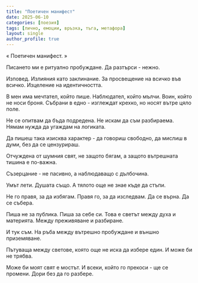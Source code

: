 ```yaml
---
title: "Поетичен манифест"
date: 2025-06-10
categories: [поезия]
tags: [лично, емоции, връзка, тъга, метафора]
layout: single
author_profile: true
---
```


<div class="poem">

« Поетичен манифест. »

Писането ми е ритуално пробуждане.
Да разтърси - нежно.

Изповед.
Излияния като заклинание.
За просвещение на всичко във всичко.
Изцеление на идентичността.

В мен има мечтател, който пише.
Наблюдател, който мълчи.
Воин, който не носи броня.
Събрани в едно -
изглеждат крехко,
но носят вътре цяло поле.

Не се опитвам да бъда подредена.
Не искам да съм разбираема.
Нямам нужда да угаждам на логиката.

Да пишеш така изисква характер -
да говориш свободно,
да мислиш в думи,
без да се цензурираш.

Отчуждена от шумния свят,
не защото бягам,
а защото вътрешната тишина е по-важна.

Съзерцание - не пасивно,
а наблюдаващо с дълбочина.

Умът лети.
Душата също.
А тялото още не знае къде да стъпи.

Не го правя, за да избягам.
Правя го, за да изследвам.
Да се върна. Да се събера.

Пиша не за публика.
Пиша за себе си.
Това е светът между духа и материята.
Между преживяване и разбиране.

И тук съм.
На ръба между вътрешно пробуждане
и външно приземяване.

Пътуваща между светове,
която още не иска да избере един.
И може би не трябва.

Може би моят свят е мостът.
И всеки, който го прекоси -
ще се промени.
Дори без да го разбере.

</div>